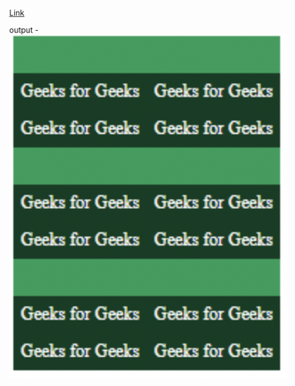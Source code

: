 [Link](https://www.geeksforgeeks.org/how-to-add-space-between-elements/)

output -
![Image](../images/table_spacing.png)